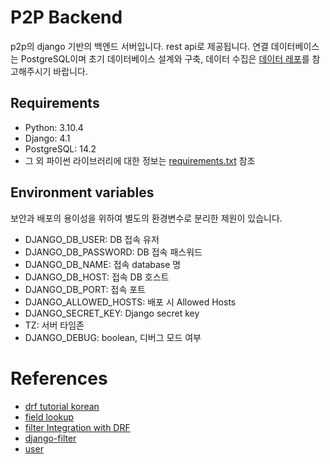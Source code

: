 # P2P Backend
p2p의 django 기반의 백엔드 서버입니다.
rest api로 제공됩니다.
연결 데이터베이스는 PostgreSQL이며 초기 데이터베이스 설계와 구축, 데이터 수집은 [데이터 레포](https://github.com/goorm-k8s-Finalproject/data)를 참고해주시기 바랍니다.

## Requirements
- Python: 3.10.4
- Django: 4.1
- PostgreSQL: 14.2
- 그 외 파이썬 라이브러리에 대한 정보는 [requirements.txt](requirements.txt) 참조

## Environment variables
보안과 배포의 용이성을 위하여 별도의 환경변수로 분리한 제원이 있습니다.
- DJANGO_DB_USER: DB 접속 유저
- DJANGO_DB_PASSWORD: DB 접속 패스워드
- DJANGO_DB_NAME: 접속 database 명
- DJANGO_DB_HOST: 접속 DB 호스트
- DJANGO_DB_PORT: 접속 포트
- DJANGO_ALLOWED_HOSTS: 배포 시 Allowed Hosts
- DJANGO_SECRET_KEY: Django secret key
- TZ: 서버 타임존
- DJANGO_DEBUG: boolean, 디버그 모드 여부

# References
- [drf tutorial korean](https://blog.raccoony.dev/drf3-tutorial-1/)
- [field lookup](https://eunjin3786.tistory.com/338)
- [filter Integration with DRF](https://django-filter.readthedocs.io/en/latest/guide/rest_framework.html)
- [django-filter](https://django-filter.readthedocs.io/en/latest/index.html)
- [user](https://minwoo.kim/posts/create-register-and-jwt-login-api-using-django-rest-framework/)
